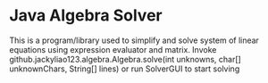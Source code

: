 Java Algebra Solver
===================

This is a program/library used to simplify and solve system of linear equations using expression evaluator and matrix. 
Invoke github.jackyliao123.algebra.Algebra.solve(int unknowns, char[] unknownChars, String[] lines) or run SolverGUI to start solving